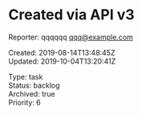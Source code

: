 # Created via API v3

Reporter: qqqqqq <qqq@example.com>  

Created: 2019-08-14T13:48:45Z  
Updated: 2019-10-04T13:20:41Z

Type: task  
Status: backlog  
Archived: true  
Priority: 6
